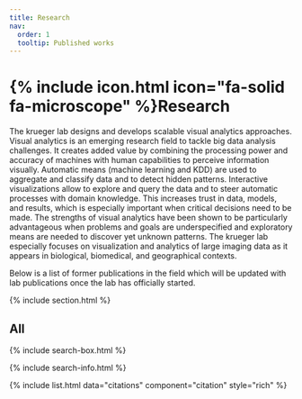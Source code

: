 ```yaml
---
title: Research
nav:
  order: 1
  tooltip: Published works
---
```


# {% include icon.html icon="fa-solid fa-microscope" %}Research

The krueger lab designs and develops scalable visual analytics approaches. Visual analytics is an emerging research field to tackle big data analysis challenges. It creates added value by combining the processing power and accuracy of machines with human capabilities to perceive information visually. Automatic means (machine learning and KDD) are used to aggregate and classify data and to detect hidden patterns. Interactive visualizations allow to explore and query the data and to steer automatic processes with domain knowledge. This increases trust in data, models, and results, which is especially important when critical decisions need to be made. The strengths of visual analytics have been shown to be particularly advantageous when problems and goals are underspecified and exploratory means are needed to discover yet unknown patterns. The krueger lab especially focuses on visualization and analytics of large imaging data as it appears in biological, biomedical, and geographical contexts.

Below is a list of former publications in the field which will be updated with lab publications once the lab has officially started.


{% include section.html %}

## All

{% include search-box.html %}

{% include search-info.html %}

{% include list.html data="citations" component="citation" style="rich" %}
